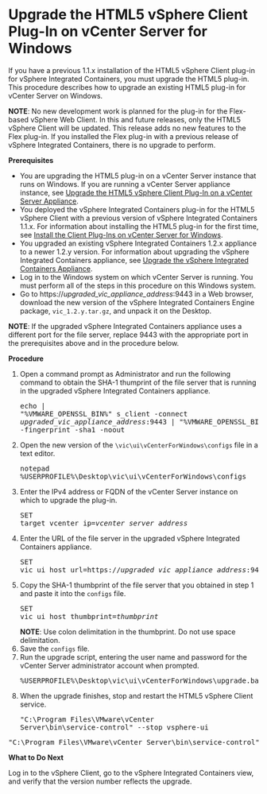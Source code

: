 # Upgrade the HTML5 vSphere Client Plug-In on vCenter Server for Windows #

If you have a previous 1.1.x installation of the HTML5 vSphere Client plug-in for vSphere Integrated Containers, you must upgrade the HTML5 plug-in. This procedure describes how to upgrade an existing HTML5 plug-in for vCenter Server on Windows.

**NOTE**: No new development work is planned for the plug-in for the Flex-based vSphere Web Client. In this and future releases, only the HTML5 vSphere Client will be updated. This release adds no new features to the Flex plug-in. If you installed the Flex plug-in with a previous release of vSphere Integrated Containers, there is no upgrade to perform. 

**Prerequisites**

- You are upgrading the HTML5 plug-in on a vCenter Server instance that runs on Windows. If you are running a vCenter Server appliance instance, see [Upgrade the HTML5 vSphere Client Plug-In on a vCenter Server Appliance](upgrade_h5_plugin_vcsa.md).
- You deployed the vSphere Integrated Containers plug-in for the HTML5 vSphere Client with a previous version of vSphere Integrated Containers 1.1.x. For information about installing the HTML5 plug-in for the first time, see [Install the Client Plug-Ins on vCenter Server for Windows](plugins_vc_windows.md).
- You upgraded an existing vSphere Integrated Containers 1.2.x appliance to a newer 1.2.y version. For information about upgrading the vSphere Integrated Containers appliance, see [Upgrade the vSphere Integrated Containers Appliance](upgrade_appliance.md).
- Log in to the Windows system on which vCenter Server is running. You must perform all of the steps in this procedure on this Windows system.
- Go to https://<i>upgraded_vic_appliance_address</i>:9443 in a Web browser, download the new version of the vSphere Integrated Containers Engine package, `vic_1.2.y.tar.gz`, and unpack it on the Desktop. 

**NOTE**: If the upgraded vSphere Integrated Containers appliance uses a different port for the file server, replace 9443 with the appropriate port in the prerequisites above and in the procedure below.

**Procedure**

1. Open a command prompt as Administrator and run the following command to obtain the SHA-1 thumprint of the file server that is running in the  upgraded vSphere Integrated Containers appliance.<pre>echo | "%VMWARE_OPENSSL_BIN%" s_client -connect <i>upgraded_vic_appliance_address</i>:9443 | "%VMWARE_OPENSSL_BIN%" x509 -fingerprint -sha1 -noout</pre>
2. Open the new version of the `\vic\ui\vCenterForWindows\configs` file in a text editor.<pre>notepad %USERPROFILE%\Desktop\vic\ui\vCenterForWindows\configs</pre>
3. Enter the IPv4 address or FQDN of the vCenter Server instance on which to upgrade the plug-in.<pre>SET target_vcenter_ip=<i>vcenter_server_address</i></pre>
4. Enter the URL of the file server in the upgraded vSphere Integrated Containers appliance. <pre>SET vic_ui_host_url=https://<i>upgraded_vic_appliance_address</i>:9443/</pre>
6. Copy the SHA-1 thumbprint of the file server that you obtained in step 1 and paste it into the `configs` file.<pre>SET vic_ui_host_thumbprint=<i>thumbprint</i></pre>**NOTE**: Use colon delimitation in the thumbprint. Do not use space delimitation. 
7. Save the `configs` file.
8. Run the upgrade script, entering the user name and password for the vCenter Server administrator account when prompted.<pre>%USERPROFILE%\Desktop\vic\ui\vCenterForWindows\upgrade.bat</pre>
9. When the upgrade finishes, stop and restart the HTML5 vSphere Client service.<pre>"C:\Program Files\VMware\vCenter Server\bin\service-control" --stop vsphere-ui</pre>
<pre>"C:\Program Files\VMware\vCenter Server\bin\service-control" --start vsphere-ui</pre>

**What to Do Next**

Log in to the vSphere Client, go to the vSphere Integrated Containers view, and verify that the version number reflects the upgrade.